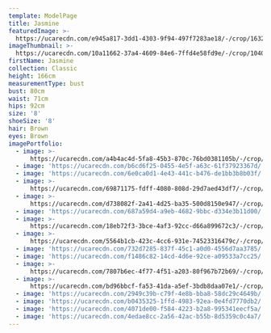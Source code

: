 ```yaml
---
template: ModelPage
title: Jasmine
featuredImage: >-
  https://ucarecdn.com/e945a817-3dd1-4303-9f94-497f7283ae18/-/crop/1632x996/0,0/-/preview/
imageThumbnail: >-
  https://ucarecdn.com/10a11662-37a4-4609-84e6-7ffd4e58fd9e/-/crop/1040x1586/302,118/-/preview/
firstName: Jasmine
collection: Classic
height: 166cm
measurementType: bust
bust: 80cm
waist: 71cm
hips: 92cm
size: '8'
shoeSize: '8'
hair: Brown
eyes: Brown
imagePortfolio:
  - image: >-
      https://ucarecdn.com/a4b4ac4d-5fa8-45b3-870c-76bd0381105b/-/crop/1632x2317/0,132/-/preview/
  - image: 'https://ucarecdn.com/b6cd6f25-0455-4e5f-a63c-61f37923367d/'
  - image: 'https://ucarecdn.com/6e0ca0d1-4e43-441c-b476-de1bb3b8b03f/'
  - image: >-
      https://ucarecdn.com/69871175-fdff-4080-808d-29d7aed43df7/-/crop/640x898/0,62/-/preview/
  - image: >-
      https://ucarecdn.com/d738082f-2a41-4d25-ba35-500d8150e947/-/crop/1558x2438/0,129/-/preview/
  - image: 'https://ucarecdn.com/687a59d4-a9eb-4682-9bbc-d334e3b11d00/'
  - image: >-
      https://ucarecdn.com/18eb72f3-3bce-4af3-92cc-d66a899672c3/-/crop/1538x1927/83,377/-/preview/
  - image: >-
      https://ucarecdn.com/5564b1cb-423c-4cc6-931e-74523316479c/-/crop/662x1084/71,0/-/preview/
  - image: 'https://ucarecdn.com/732d7285-837f-45c1-a0d0-4556d7aa3785/'
  - image: 'https://ucarecdn.com/f1486c82-14cd-4d6e-92ce-a09533a7cc25/'
  - image: >-
      https://ucarecdn.com/7807b6ec-4f77-4f51-a203-80f967b72b69/-/crop/1632x2323/0,126/-/preview/
  - image: >-
      https://ucarecdn.com/bd96bbcf-fa53-41da-a5ef-3bdb8daa07e1/-/crop/697x1095/36,0/-/preview/
  - image: 'https://ucarecdn.com/2949c39b-c79f-4e8b-bba8-58dc29c4649b/'
  - image: 'https://ucarecdn.com/b0435325-1ffd-4983-92ea-0e4fd7770db2/'
  - image: 'https://ucarecdn.com/4071de00-f584-4223-b2a8-995341eecf5a/'
  - image: 'https://ucarecdn.com/4edae8cc-2a56-42ac-b55b-8d5359c0c4a7/'
---
```


